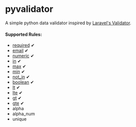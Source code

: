 # pyvalidator

A simple python data validator inspired by [Laravel's Validator](https://laravel.com/docs/5.8/validation#available-validation-rules).

#### Supported Rules:
- [required](https://laravel.com/docs/5.8/validation#rule-required) &#10004;
- [email](https://laravel.com/docs/5.8/validation#rule-email) &#10004;
- [numeric](https://laravel.com/docs/5.8/validation#rule-numeric) &#10004;
- [in](https://laravel.com/docs/5.8/validation#rule-in) &#10004;
- [max](https://laravel.com/docs/5.8/validation#rule-max) &#10004;
- [min](https://laravel.com/docs/5.8/validation#rule-min) &#10004;
- [not_in](https://laravel.com/docs/5.8/validation#rule-not-in) &#10004;
- [boolean](https://laravel.com/docs/5.8/validation#rule-boolean) &#10004;
- [lt](https://laravel.com/docs/5.8/validation#rule-lt) &#10004;
- [lte](https://laravel.com/docs/5.8/validation#rule-lte) &#10004;
- [gt](https://laravel.com/docs/5.8/validation#rule-gt) &#10004;
- [gte](https://laravel.com/docs/5.8/validation#rule-gte) &#10004;
- alpha
- alpha_num
- unique
